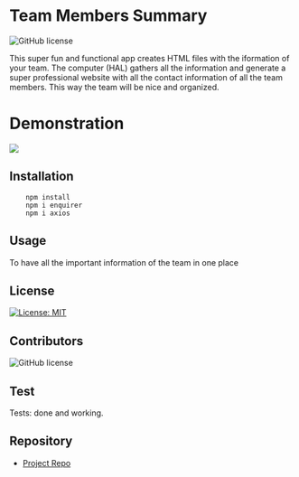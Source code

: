 # Team Members Summary

![GitHub license](https://img.shields.io/badge/Made%20by-%40paulinalo22-blue)


This super fun and functional app creates HTML files with the iformation of your team. The computer (HAL) gathers all the information and generate a super professional website with all the contact information of all the team members. This way the team will be nice and organized. 
# **Demonstration**
![](Demo.gif)

## Installation

        npm install
        npm i enquirer
        npm i axios

## Usage

To have all the important information of the team in one place

## License

[![License: MIT](https://img.shields.io/badge/License-MIT-yellow.svg)](https://opensource.org/licenses/MIT)

## Contributors

![GitHub license](https://img.shields.io/badge/Made%20by-%40paulinalo22-blue)

## Test

Tests: done and working.


## Repository

- [Project Repo](https://github.com/paulinalo22/homework_readUwroteU)


